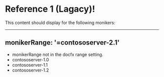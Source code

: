 # Reference 1 (Lagacy)!

This content should display for the following monikers:

---
monikerRange: '=contososerver-2.1'
---
* monikerRange not in the docfx range setting.
* contososerver-1.0
* contososerver-1.1
* contososerver-1.2
